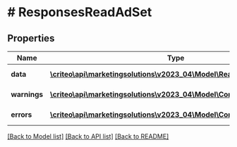 # # ResponsesReadAdSet

## Properties

Name | Type | Description | Notes
------------ | ------------- | ------------- | -------------
**data** | [**\criteo\api\marketingsolutions\v2023_04\Model\ReadModelReadAdSet[]**](ReadModelReadAdSet.md) |  | [optional] [readonly]
**warnings** | [**\criteo\api\marketingsolutions\v2023_04\Model\CommonProblem[]**](CommonProblem.md) |  | [optional] [readonly]
**errors** | [**\criteo\api\marketingsolutions\v2023_04\Model\CommonProblem[]**](CommonProblem.md) |  | [optional] [readonly]

[[Back to Model list]](../../README.md#models) [[Back to API list]](../../README.md#endpoints) [[Back to README]](../../README.md)
